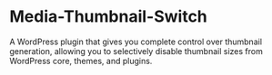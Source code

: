 # Media-Thumbnail-Switch
A WordPress plugin that gives you complete control over thumbnail generation, allowing you to selectively disable thumbnail sizes from WordPress core, themes, and plugins.
